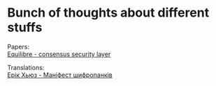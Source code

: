 # Bunch of thoughts about different stuffs

Papers:  
[Equilibre - consensus security layer](equilibre.md)

Translations:  
[Ерік Хьюз - Маніфест шифропанків](translations/manifesto.md)